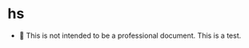 # hs

- 👀 This is not intended to be a professional document. This is a test.

<!---
HiveHollow/HiveHollow is a ✨ special ✨ repository because its `README.md` (this file) appears on your GitHub profile.
You can click the Preview link to take a look at your changes.
--->
